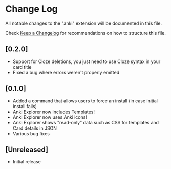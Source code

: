 # Change Log

All notable changes to the "anki" extension will be documented in this file.

Check [Keep a Changelog](http://keepachangelog.com/) for recommendations on how to structure this file.

## [0.2.0]

- Support for Cloze deletions, you just need to use Cloze syntax in your card title
- Fixed a bug where errors weren't properly emitted

## [0.1.0]

- Added a command that allows users to force an install (in case initial install fails)
- Anki Explorer now includes Templates!
- Anki Explorer now uses Anki icons!
- Anki Explorer shows "read-only" data such as CSS for templates and Card details in JSON
- Various bug fixes

## [Unreleased]

- Initial release
